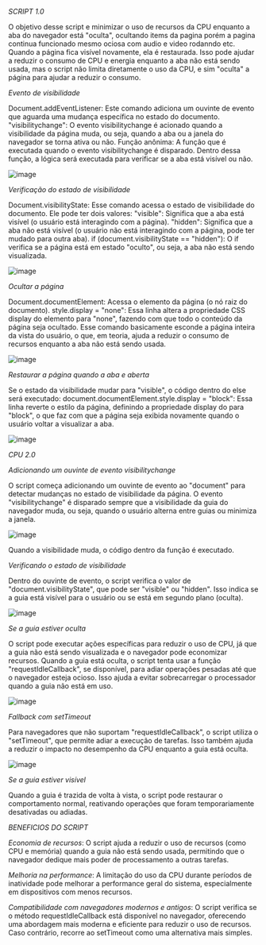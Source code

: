 *SCRIPT 1.0*

O objetivo desse script e minimizar o uso de recursos da CPU enquanto a aba do navegador está "oculta", ocultando items da pagina porém a pagina continua funcionado mesmo ociosa com audio e video rodanndo etc. Quando a página fica visível novamente, ela é restaurada. Isso pode ajudar a reduzir o consumo de CPU e energia enquanto a aba não está sendo usada, mas o script não limita diretamente o uso da CPU, e sim "oculta" a página para ajudar a reduzir o consumo.

*Evento de visibilidade*

Document.addEventListener: Este comando adiciona um ouvinte de evento que aguarda uma mudança específica no estado do documento.
"visibilitychange": O evento visibilitychange é acionado quando a visibilidade da página muda, ou seja, quando a aba ou a janela do navegador se torna ativa ou não.
Função anônima: A função que é executada quando o evento visibilitychange é disparado. Dentro dessa função, a lógica será executada para verificar se a aba está visível ou não.

![image](https://github.com/user-attachments/assets/a6ca70d3-4c88-403e-8106-e440d753e5e4)

*Verificação do estado de visibilidade*

Document.visibilityState: Esse comando acessa o estado de visibilidade do documento. Ele pode ter dois valores:
"visible": Significa que a aba está visível (o usuário está interagindo com a página).
"hidden": Significa que a aba não está visível (o usuário não está interagindo com a página, pode ter mudado para outra aba).
if (document.visibilityState == "hidden"): O if verifica se a página está em estado "oculto", ou seja, a aba não está sendo visualizada.

![image](https://github.com/user-attachments/assets/1b26c2ec-ab32-4daa-b6fe-6de80c6e314f)

*Ocultar a página*

Document.documentElement: Acessa o elemento <html> da página (o nó raiz do documento).
style.display = "none": Essa linha altera a propriedade CSS display do elemento <html> para "none", fazendo com que todo o conteúdo da página seja ocultado. Esse comando basicamente esconde a página inteira da vista do usuário, o que, em teoria, ajuda a reduzir o consumo de recursos enquanto a aba não está sendo usada.

![image](https://github.com/user-attachments/assets/7c9d7bf9-c97d-4e07-9c45-eb3973b21bb8)

*Restaurar a página quando a aba e aberta*

Se o estado da visibilidade mudar para "visible", o código dentro do else será executado:
document.documentElement.style.display = "block": Essa linha reverte o estilo da página, definindo a propriedade display do <html> para "block", o que faz com que a página seja exibida novamente quando o usuário voltar a visualizar a aba.

![image](https://github.com/user-attachments/assets/03f2e386-c872-4f32-a4b6-3ec59aecb5cd)

*CPU 2.0*

*Adicionando um ouvinte de evento visibilitychange*

O script começa adicionando um ouvinte de evento ao "document" para detectar mudanças no estado de visibilidade da página. O evento "visibilitychange" é disparado sempre que a visibilidade da guia do navegador muda, ou seja, quando o usuário alterna entre guias ou minimiza a janela.

![image](https://github.com/user-attachments/assets/16584ea7-d6c6-4214-8f5f-f5519a85e020)

Quando a visibilidade muda, o código dentro da função é executado.

*Verificando o estado de visibilidade*

Dentro do ouvinte de evento, o script verifica o valor de "document.visibilityState", que pode ser "visible" ou "hidden". Isso indica se a guia está visível para o usuário ou se está em segundo plano (oculta).

![image](https://github.com/user-attachments/assets/273ae2e4-a2e6-46c4-9a34-9189afbf040c)

*Se a guia estiver oculta*

O script pode executar ações específicas para reduzir o uso de CPU, já que a guia não está sendo visualizada e o navegador pode economizar recursos. Quando a guia está oculta, o script tenta usar a função "requestIdleCallback", se disponível, para adiar operações pesadas até que o navegador esteja ocioso. Isso ajuda a evitar sobrecarregar o processador quando a guia não está em uso.

![image](https://github.com/user-attachments/assets/f11b7b88-c600-4b64-a925-cda2279087aa)

*Fallback com setTimeout*

Para navegadores que não suportam "requestIdleCallback", o script utiliza o "setTimeout", que permite adiar a execução de tarefas. Isso também ajuda a reduzir o impacto no desempenho da CPU enquanto a guia está oculta.

![image](https://github.com/user-attachments/assets/cfdbe6ab-5568-4d23-888a-d77bc2bf0148)

*Se a guia estiver visível*

Quando a guia é trazida de volta à vista, o script pode restaurar o comportamento normal, reativando operações que foram temporariamente desativadas ou adiadas.

*BENEFICIOS DO SCRIPT*

*Economia de recursos*: 
O script ajuda a reduzir o uso de recursos (como CPU e memória) quando a guia não está sendo usada, permitindo que o navegador dedique mais poder de processamento a outras tarefas.

*Melhoria na performance*: 
A limitação do uso da CPU durante períodos de inatividade pode melhorar a performance geral do sistema, especialmente em dispositivos com menos recursos.

*Compatibilidade com navegadores modernos e antigos*: 
O script verifica se o método requestIdleCallback está disponível no navegador, oferecendo uma abordagem mais moderna e eficiente para reduzir o uso de recursos. Caso contrário, recorre ao setTimeout como uma alternativa mais simples.
